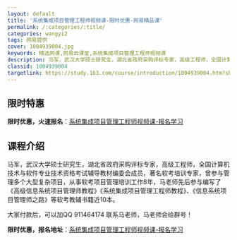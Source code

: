 ```yaml
---
layout: default
title: '系统集成项目管理工程师视频课-限时优惠-网易精品课'
permalink: /:categories/:title/
categories: wangyi2
tags: 网易提供
cover: 1004939004.jpg
keywords: 精选网课,网易云课堂,系统集成项目管理工程师视频课
description: 马军，武汉大学硕士研究生，湖北省政府采购评标专家，高级工程师，全国计算机技术与软件专业技术资格考试辅导教材编委会成员，著
classid: 1004939004
targetlink: https://study.163.com/course/introduction/1004939004.htm?share=1&shareId=1025206652&utm_campaign=share&utm_medium=iphoneShare&utm_source=&utm_u=1025206652
---
```


## 限时特惠

**限时优惠，火速报名**：[系统集成项目管理工程师视频课-报名学习](https://study.163.com/course/introduction/1004939004.htm?share=1&shareId=1025206652&utm_campaign=share&utm_medium=iphoneShare&utm_source=&utm_u=1025206652)

## 课程介绍

马军，武汉大学硕士研究生，湖北省政府采购评标专家，高级工程师，全国计算机技术与软件专业技术资格考试辅导教材编委会成员，著名软考培训专家，曾参与管理多个大型复杂项目，从事软考项目管理培训工作8年，马老师先后参与编写了《高级信息系统项目管理师教程》《系统集成项目管理工程师教程》、《信息系统项目管理师之路》等软考教辅书籍近10本。

大家付款后，可以加QQ 911464174 联系马老师，马老师会给群号！

**限时优惠，报名地址**：[系统集成项目管理工程师视频课-报名学习](https://study.163.com/course/introduction/1004939004.htm?share=1&shareId=1025206652&utm_campaign=share&utm_medium=iphoneShare&utm_source=&utm_u=1025206652)

